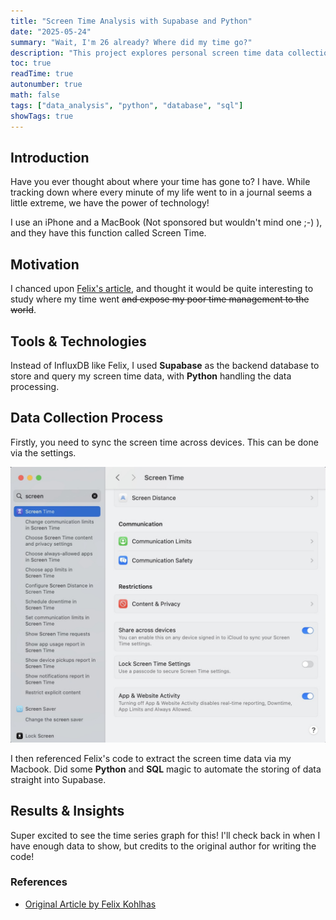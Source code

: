 ```yaml
---
title: "Screen Time Analysis with Supabase and Python"
date: "2025-05-24"
summary: "Wait, I'm 26 already? Where did my time go?"
description: "This project explores personal screen time data collection and analysis, leveraging Python for data processing and Supabase as a backend database."
toc: true
readTime: true
autonumber: true
math: false
tags: ["data_analysis", "python", "database", "sql"]
showTags: true
---
```


## Introduction

Have you ever thought about where your time has gone to? I have. While tracking down where every minute of my life went to in a journal seems a little extreme, we have the power of technology!

I use an iPhone and a MacBook (Not sponsored but wouldn't mind one ;-) ), and they have this function called Screen Time.

## Motivation

I chanced upon [Felix's article](https://felixkohlhas.com/projects/screentime/), and thought it would be quite interesting to study where my time went ~~and expose my poor time management to the world~~.

## Tools & Technologies

Instead of InfluxDB like Felix, I used **Supabase** as the backend database to store and query my screen time data, with **Python** handling the data processing.

## Data Collection Process

Firstly, you need to sync the screen time across devices. This can be done via the settings.

![Screenshot showing the "Share Across Devices" option enabled in iOS Screen Time settings.](share_across_devices.jpg)

I then referenced Felix's code to extract the screen time data via my Macbook. Did some **Python** and **SQL** magic to automate the storing of data straight into Supabase.

<!--
## Data Analysis Approach

An overview of the methods and Python scripts used to analyze the collected data. -->

## Results & Insights

Super excited to see the time series graph for this! I'll check back in when I have enough data to show, but credits to the original author for writing the code!

<!-- ## Future Work

Plans for further analysis and improvements as more data becomes available. -->

### References

- [Original Article by Felix Kohlhas](https://felixkohlhas.com/projects/screentime/)
